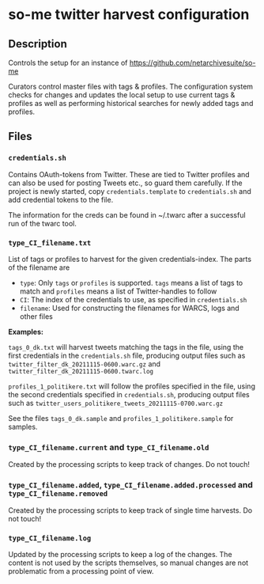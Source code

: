 # so-me twitter harvest configuration

## Description

Controls the setup for an instance of https://github.com/netarchivesuite/so-me

Curators control master files with tags & profiles. The configuration system checks for
changes and updates the local setup to use current tags & profiles as well as performing
historical searches for newly added tags and profiles.

## Files

### `credentials.sh`

Contains OAuth-tokens from Twitter. These are tied to Twitter profiles and can also be used
for posting Tweets etc., so guard them carefully. If the project is newly started, copy 
`credentials.template` to `credentials.sh` and add credential tokens to the file.

The information for the creds can be found in ~/.twarc after a successful run of the twarc tool.


### `type_CI_filename.txt`

List of tags or profiles to harvest for the given credentials-index. The parts of the filename are

 * `type`: Only `tags` or `profiles` is supported. `tags` means a list of tags to match
 and `profiles` means a list of Twitter-handles to follow
 * `CI`: The index of the credentials to use, as specified in `credentials.sh`
 * `filename`: Used for constructing the filenames for WARCS, logs and other files


**Examples:**
 
 `tags_0_dk.txt` will harvest tweets matching the tags in the file, using the first
 credentials in the `credentials.sh` file, producing output files such as 
 `twitter_filter_dk_20211115-0600.warc.gz` and `twitter_filter_dk_20211115-0600.twarc.log`
 
 `profiles_1_politikere.txt` will follow the profiles specified in the file, using
 the second credentials specified in `credentials.sh`, producing output files such as
 `twitter_users_politikere_tweets_20211115-0700.warc.gz`
 
See the files `tags_0_dk.sample` and `profiles_1_politikere.sample` for samples.

### `type_CI_filename.current` and `type_CI_filename.old`

Created by the processing scripts to keep track of changes. Do not touch!

### `type_CI_filename.added`, `type_CI_filename.added.processed` and `type_CI_filename.removed`

Created by the processing scripts to keep track of single time harvests. Do not touch!

### `type_CI_filename.log`

Updated by the processing scripts to keep a log of the changes. The content is not used
by the scripts themselves, so manual changes are not problematic from a processing point
of view.


